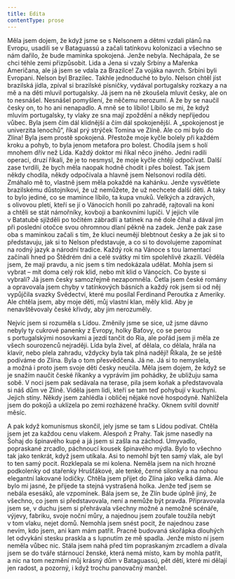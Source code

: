 ```yaml
---
title: Edita
contentType: prose
---
```


<section>

Měla jsem dojem, že když jsme se s Nelsonem a dětmi vzdali plánů na Evropu, usadili se v Bataguassú a začali tatínkovu kolonizaci a všechno se nám dařilo, že bude maminka spokojená. Jenže nebyla. Nechápala, že se chci téhle zemi přizpůsobit. Lida a Jena si vzaly Srbíny a Mařenka Američana, ale já jsem se vdala za Brazilce! Za vojáka navrch. Srbíni byli Evropani. Nelson byl Brazilec. Takhle jednoduché to bylo. Nelson chtěl jíst brazilská jídla, zpíval si brazilské písničky, vydával portugalsky rozkazy a na mě a na děti mluvil portugalsky. Já jsem na ně zkoušela mluvit česky, ale on to nesnášel. Nesnášel pomyšlení, že něčemu nerozumí. A že by se naučil česky on, to ho ani nenapadlo. A mně se to líbilo! Líbilo se mi, že když mluvím portugalsky, ty vlaky ze sna mají zpoždění a někdy nepřijedou vůbec. Byla jsem čím dál klidnější a čím dál spokojenější. A „spokojenost je univerzita lenochů“, říkal prý strýček Tomina ve Zlíně. Ale co mi bylo do Zlína! Byla jsem prostě spokojená. Přestože moje kyčle bolely při každém kroku a pohyb, to byla jenom metafora pro bolest. Chodila jsem s holí mnohem dřív než Lída. Každý doktor mi říkal něco jiného. Jedni radili operaci, druzí říkali, že je to nesmysl, že moje kyčle chtějí odpočívat. Další zase tvrdili, že bych měla naopak hodně chodit i přes bolest. Tak jsem někdy chodila, někdy odpočívala a hlavně jsem Nelsonovi rodila děti. Zmáhalo mě to, vlastně jsem měla pokaždé na kahánku. Jenže vysvětlete brazilskému důstojníkovi, že už nemůžete, že už nechcete další děti. A taky to bylo jediné, co se mamince líbilo, ta kupa vnuků. Velkých a zdravých, s olivovou pletí, kteří se jí o Vánocích honili po zahradě, rajtovali na koni a chtěli se stát námořníky, kovboji a bankovními lupiči. V jejich vile v Batatubě sjížděli po točitém zábradlí a tatínek na ně dole číhal a dával jim při poslední otočce svou ohromnou dlaní pěkně na zadek. Jenže pak zase oba s maminkou začali s tím, že kluci neumějí blebtnout česky a že jak si to představuju, jak si to Nelson představuje, a co si to dovolujeme zapomínat na rodný jazyk a národní tradice. Každý rok na Vánoce s tou lamentací začínali hned po Štědrém dni a celé svátky mi tím spolehlivě zkazili. Věděla jsem, že mají pravdu, a nic jsem s tím nedokázala udělat. Mohla jsem si vybrat – mít doma celý rok klid, nebo mít klid o Vánocích. Co byste si vybrali? Já jsem česky samozřejmě nezapomněla. Četla jsem české romány a opravovala jsem chyby v tatínkových básních a každý rok jsem si od něj vypůjčila svazky Svědectví, které mu posílal Ferdinand Peroutka z Ameriky. Ale chtěla jsem, aby moje děti, můj vlastní klan, měly klid. Aby je nenavštěvovaly české křivdy, aby jim nerozuměly.

Nejvíc jsem si rozuměla s Lídou. Změnily jsme se sice, už jsme dávno nebyly ty cukrové panenky z Evropy, holky Baťovy, co se perou s portugalskými nosovkami a jezdí tančit do Ria, ale pořád jsem ji měla ze všech sourozenců nejraději. Lída byla živel, ať dělala, co dělala, hrála na klavír, nebo plela zahradu, vždycky byla tak plná nadějí! Říkala, že se ještě podíváme do Zlína. Byla o tom přesvědčená. Já ne. Já si to nemyslela, a možná i proto jsem svoje děti česky neučila. Měla jsem dojem, že když se je snažím naučit české říkanky a vyprávím jim pohádky, že ubližuju sama sobě. V noci jsem pak sedávala na terase, pila jsem koňak a představovala si náš dům ve Zlíně. Viděla jsem lidi, kteří se tam teď pohybují v kuchyni. Jejich stíny. Někdy jsem zahlédla i obličej nějaké nové hospodyně. Nahlížela jsem do pokojů a uklízela po zemi rozházené hračky. Oknem svítil dovnitř měsíc.

A pak když komunismus skončil, jely jsme se tam s Lídou podívat. Chtěla jsem jet za každou cenu vlakem. Alespoň z Prahy. Tak jsme nasedly na Šohaj do špinavého kupé a já jsem si zašla na záchod. Umyvadlo, popraskané zrcadlo, páchnoucí kousek špinavého mýdla. Bylo to všechno tak jako tenkrát, když jsem utíkala. Asi to nemohl být ten samý vlak, ale byl to ten samý pocit. Rozklepala se mi kolena. Neměla jsem na nich hrozné podkolenky od stařenky Hrušťákové, ale tenké, černé silonky a na nohou elegantní lakované lodičky. Chtěla jsem přijet do Zlína jako velká dáma. Ale bylo mi jasné, že přijede ta stejná vystrašená holka. Jenže teď jsem se nebála esesáků, ale vzpomínek. Bála jsem se, že Zlín bude úplně jiný, že všechno, co jsem si představovala, není a nemůže být pravda. Připravovala jsem se, v duchu jsem si přehrávala všechny možné a nemožné scénáře, výjevy, fabriku, svoje noční můry, a najednou jsem zoufale toužila nebýt v tom vlaku, nejet domů. Nemohla jsem snést pocit, že najednou zase nevím, kdo jsem, ani kam mám patřit. Pracně budovaná skořápka dlouhých let odvykání stesku praskla a s lupnutím ze mě spadla. Jenže místo ní jsem neměla vůbec nic. Stála jsem nahá před tím popraskaným zrcadlem a dívala jsem se do tváře stárnoucí ženské, která nemá místo, kam by mohla patřit, a nic na tom nezmění můj krásný dům v Bataguassú, pět dětí, které mi dělají jen radost, a pozorný, i když trochu panovačný manžel.

</section>
